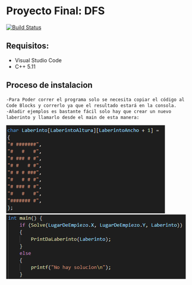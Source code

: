 # Proyecto Final: DFS

[![Build Status](https://travis-ci.org/joemccann/dillinger.svg?branch=master)](https://travis-ci.org/joemccann/dillinger)


## Requisitos:

- Visual Studio Code
- C++ 5.11


## Proceso de instalacion
    
    -Para Poder correr el programa solo se necesita copiar el código al Code Blocks y correrlo ya que el resultado estará en la consola. 
    -Añadir ejemplos es bastante fácil solo hay que crear un nuevo laberinto y llamarlo desde el main de esta manera:
![Build Status](https://github.com/TDVCool123/Proyecto-Final/blob/main/q.png?raw=true)
![Build Status](https://github.com/TDVCool123/Proyecto-Final/blob/main/x.PNG?raw=true)



